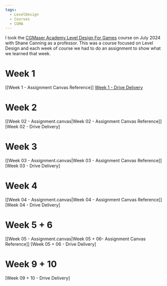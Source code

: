 ```yaml
---
tags:
  - LevelDesign
  - Courses
  - CGMA
---
```

I took the [CGMaser Academy Level Design For Games](https://www.gameart.cgmasteracademy.com/courses/level-design-for-games) course on July 2024 with Shane Canning as a professor. This was a course focused on Level Design and each week of course we had to do an assignment to show what we learned that week.

# Week 1
[[Week 1 - Assignment Canvas Reference]]
[Week 1 - Drive Delivery]()

# Week 2
[[Week 02 - Assignment.canvas|Week 02 - Assignment Canvas Reference]]
[Week 02 - Drive Delivery]

# Week 3
[[Week 03 - Assignment.canvas|Week 03 - Assignment Canvas Reference]]
[Week 03 - Drive Delivery]

# Week 4
[[Week 04 - Assignment.canvas|Week 04 - Assignment Canvas Reference]]
[Week 04 - Drive Delivery]

# Week 5 + 6
[[Week 05 - Assignment.canvas|Week 05 + 06- Assignment Canvas Reference]]
[Week 05 + 06 - Drive Delivery]

# Week 9 + 10
[Week 09 + 10 - Drive Delivery]
